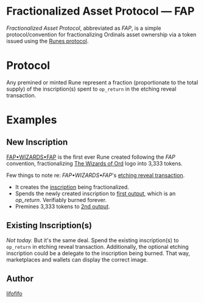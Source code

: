 # Fractionalized Asset Protocol — FAP

_Fractionalized Asset Protocol_, abbreviated as _FAP_, is a simple protocol/convention for fractionalizing Ordinals asset ownership via a token issued using the [Runes protocol](https://docs.ordinals.com/runes.html).

# Protocol

Any premined or minted Rune represent a fraction (proportionate to the total supply) of the inscription(s) spent to `op_return` in the etching reveal transaction.

# Examples

## New Inscription

[FAP•WIZARDS•FAP](https://ordinals.com/rune/FAP•WIZARDS•FAP) is the first ever Rune created following the _FAP_ convention, fractionalizing [The Wizards of Ord](https://twitter.com/TheWizardsOfOrd) logo into 3,333 tokens.

Few things to note re: _FAP•WIZARDS•FAP_'s [etching reveal transaction](https://ordinals.com/tx/739bd9c74cb7924cb10b1d1d723067a74b52c41482a7f3b9a87ccca847bdbcf9).

- It creates the [inscription](https://ordinals.com/inscription/739bd9c74cb7924cb10b1d1d723067a74b52c41482a7f3b9a87ccca847bdbcf9i0) being fractionalized.
- Spends the newly created inscription to [first output](https://ordinals.com/output/739bd9c74cb7924cb10b1d1d723067a74b52c41482a7f3b9a87ccca847bdbcf9:0), which is an _op_return_. Verifiably burned forever.
- Premines 3,333 tokens to [2nd output](https://ordinals.com/output/739bd9c74cb7924cb10b1d1d723067a74b52c41482a7f3b9a87ccca847bdbcf9:1).

## Existing Inscription(s)

_Not today._ But it's the same deal. Spend the existing inscription(s) to `op_return` in etching reveal transaction. Additionally, the optional etching inscription could be a delegate to the inscription being burned. That way, marketplaces and wallets can display the correct image.

## Author

[lifofifo](https://twitter.com/lifofifo)
